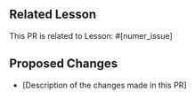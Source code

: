 ## Related Lesson
This PR is related to Lesson: #[numer_issue]

## Proposed Changes
- [Description of the changes made in this PR]
